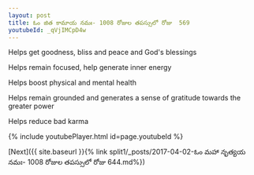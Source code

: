```yaml
---
layout: post
title: ఓం జిత కామాయ నమః- 1008 రోజుల తపస్సులో రోజు  569
youtubeId: _qVjIMCpD4w
---
```

 
 
Helps get goodness, bliss and peace and God's blessings
 
Helps remain focused, help generate inner energy 
 
Helps boost physical and mental health 
 
Helps remain grounded and generates a sense of gratitude towards the greater power 
 
Helps reduce bad karma
 
 
 
 


{% include youtubePlayer.html id=page.youtubeId %}
 
[Next]({{ site.baseurl }}{% link  split1/_posts/2017-04-02-ఓం మహా నృత్యయ నమః- 1008 రోజుల తపస్సులో రోజు  644.md%})
 
